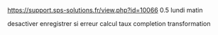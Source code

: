 https://support.sps-solutions.fr/view.php?id=10066 0.5 lundi matin

desactiver enregistrer si erreur
calcul taux completion
transformation
